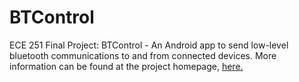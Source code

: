 # BTControl
ECE 251 Final Project: BTControl - An Android app to send low-level bluetooth communications to and from connected devices. More information can be found at the project homepage, [here.](https://rawenger.github.io/ECE-251-final-project-homepage)
